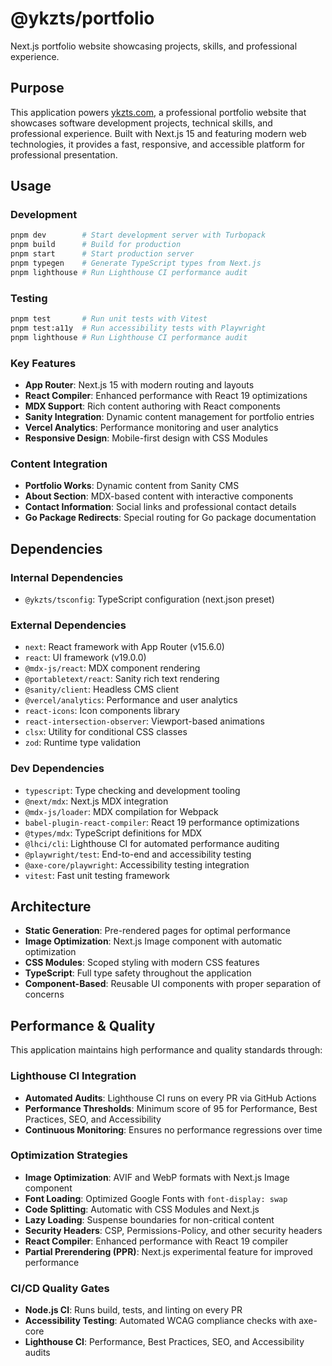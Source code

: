 # @ykzts/portfolio

Next.js portfolio website showcasing projects, skills, and professional experience.

## Purpose

This application powers [ykzts.com](https://ykzts.com/), a professional portfolio website that showcases software development projects, technical skills, and professional experience. Built with Next.js 15 and featuring modern web technologies, it provides a fast, responsive, and accessible platform for professional presentation.

## Usage

### Development

```bash
pnpm dev        # Start development server with Turbopack
pnpm build      # Build for production
pnpm start      # Start production server
pnpm typegen    # Generate TypeScript types from Next.js
pnpm lighthouse # Run Lighthouse CI performance audit
```

### Testing

```bash
pnpm test       # Run unit tests with Vitest
pnpm test:a11y  # Run accessibility tests with Playwright
pnpm lighthouse # Run Lighthouse CI performance audit
```

### Key Features

- **App Router**: Next.js 15 with modern routing and layouts
- **React Compiler**: Enhanced performance with React 19 optimizations
- **MDX Support**: Rich content authoring with React components
- **Sanity Integration**: Dynamic content management for portfolio entries
- **Vercel Analytics**: Performance monitoring and user analytics
- **Responsive Design**: Mobile-first design with CSS Modules

### Content Integration

- **Portfolio Works**: Dynamic content from Sanity CMS
- **About Section**: MDX-based content with interactive components
- **Contact Information**: Social links and professional contact details
- **Go Package Redirects**: Special routing for Go package documentation

## Dependencies

### Internal Dependencies
- `@ykzts/tsconfig`: TypeScript configuration (next.json preset)

### External Dependencies
- `next`: React framework with App Router (v15.6.0)
- `react`: UI framework (v19.0.0)
- `@mdx-js/react`: MDX component rendering
- `@portabletext/react`: Sanity rich text rendering
- `@sanity/client`: Headless CMS client
- `@vercel/analytics`: Performance and user analytics
- `react-icons`: Icon components library
- `react-intersection-observer`: Viewport-based animations
- `clsx`: Utility for conditional CSS classes
- `zod`: Runtime type validation

### Dev Dependencies
- `typescript`: Type checking and development tooling
- `@next/mdx`: Next.js MDX integration
- `@mdx-js/loader`: MDX compilation for Webpack
- `babel-plugin-react-compiler`: React 19 performance optimizations
- `@types/mdx`: TypeScript definitions for MDX
- `@lhci/cli`: Lighthouse CI for automated performance auditing
- `@playwright/test`: End-to-end and accessibility testing
- `@axe-core/playwright`: Accessibility testing integration
- `vitest`: Fast unit testing framework

## Architecture

- **Static Generation**: Pre-rendered pages for optimal performance
- **Image Optimization**: Next.js Image component with automatic optimization
- **CSS Modules**: Scoped styling with modern CSS features
- **TypeScript**: Full type safety throughout the application
- **Component-Based**: Reusable UI components with proper separation of concerns

## Performance & Quality

This application maintains high performance and quality standards through:

### Lighthouse CI Integration
- **Automated Audits**: Lighthouse CI runs on every PR via GitHub Actions
- **Performance Thresholds**: Minimum score of 95 for Performance, Best Practices, SEO, and Accessibility
- **Continuous Monitoring**: Ensures no performance regressions over time

### Optimization Strategies
- **Image Optimization**: AVIF and WebP formats with Next.js Image component
- **Font Loading**: Optimized Google Fonts with `font-display: swap`
- **Code Splitting**: Automatic with CSS Modules and Next.js
- **Lazy Loading**: Suspense boundaries for non-critical content
- **Security Headers**: CSP, Permissions-Policy, and other security headers
- **React Compiler**: Enhanced performance with React 19 compiler
- **Partial Prerendering (PPR)**: Next.js experimental feature for improved performance

### CI/CD Quality Gates
- **Node.js CI**: Runs build, tests, and linting on every PR
- **Accessibility Testing**: Automated WCAG compliance checks with axe-core
- **Lighthouse CI**: Performance, Best Practices, SEO, and Accessibility audits
